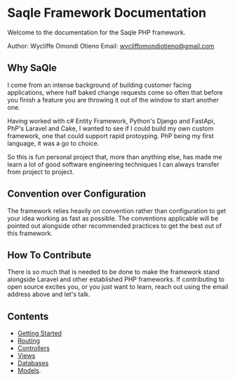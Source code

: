 # Saqle Framework Documentation

Welcome to the documentation for the Saqle PHP framework.

Author: Wycliffe Omondi Otieno
Email:  wycliffomondiotieno@gmail.com

## Why SaQle

I come from an intense background of building customer facing applications, where half baked change requests come so often that before you finish a feature
you are throwing it out of the window to start another one.

Having worked with c# Entity Framework, Python's Django and FastApi, PhP's Laravel and Cake, I wanted to see if I could build my own custom framework, one that 
could support rapid protoyping. PhP being my first language, it was a go to choice.

So this is fun personal project that, more than anything else, has made me learn a lot of good software engineering techniques I can always transfer from project to project.

## Convention over Configuration

The framework relies heavily on convention rather than configuration to get your idea working as fast as possible. The conventions applicable will be pointed out alongside other recommended practices to get the best out of this framework.

## How To Contribute

There is so much that is needed to be done to make the framework stand alongside Laravel and other established PHP frameworks.
If contributing to open source excites you, or you just want to learn, reach out using the email address above and let's talk.

## Contents

- [Getting Started](getstarted.md)
- [Routing](routing.md)
- [Controllers](controllers.md)
- [Views](views.md)
- [Databases](databases.md)
- [Models](models.md).
